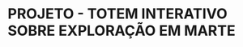 <div>

  <div>
    <h1>PROJETO - TOTEM INTERATIVO SOBRE EXPLORAÇÃO EM MARTE</h1>
  </div>

  <div>
    <img href="![Image](https://github.com/user-attachments/assets/0d18095e-c82c-4bca-aad7-835daec03326)">
  </div>
  
</div>

